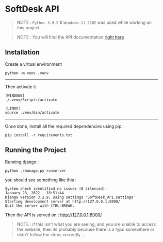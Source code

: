 # SoftDesk API

> NOTE : `Python 3.9.9` & `Windows 11 21H2` was used while working on this project.

> NOTE : You will find the API documentation [right here](https://www.postman.com/phonemicrowave/workspace/softdesk-api/api/668c0f9e-dc09-4c2d-a81e-b03077f93630/version/6588de8a-93c1-445c-8d24-bb6c7fa18779)

## Installation

Create a virtual environment

```
python -m venv .venv
```

---

Then activate it

```
[WINDOWS]
./.venv/Scripts/activate

[LINUX]
source .venv/bin/activate
```

---

Once done, Install all the required dependencies using pip:

```
pip install -r requirements.txt
```

## Running the Project

Running django :

```
python ./manage.py runserver
```

you should see something like this :

```
System check identified no issues (0 silenced).
January 23, 2022 - 18:51:44
Django version 3.2.9, using settings 'SoftDesk_API.settings'
Starting development server at http://127.0.0.1:8000/
Quit the server with CTRL-BREAK.
```

Then the API is served on : http://127.0.0.1:8000/

> NOTE : if this isn't what you are seeing, and you are unable to access the website, then its probably because there is a typo somewhere or didn't follow the steps correctly ...

